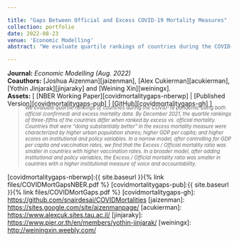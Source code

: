 ```yaml
---

title: "Gaps Between Official and Excess COVID-19 Mortality Measures"
collection: portfolio
date: 2022-08-23
venue: 'Economic Modelling'
abstract: "We evaluate quartile rankings of countries during the COVID-19 pandemic using both official (confirmed) and excess mortality data. By December 2021, the quartile rankings of three-fifths of the countries differ when ranked by excess vs. official mortality. Countries that are ‘doing substantially better’ in the excess mortality are characterized by higher urban population shares; higher GDP/Capita; and higher scores on institutional and policy variables. We perform two regressions in which the ratio of Cumulative Excess to Official COVID-19 mortalities (E/O ratio) is regressed on covariates. In a narrow study, controlling for GDP/Capita and vaccination rates, by December 2021 the E/O ratio was smaller in countries with higher vaccination rates. In a broad study, adding institutional and policy variables, the E/O ratio was smaller in countries with higher degree of voice and accountability. The arrival of vaccines in 2021 and voice and accountability had a discernible association on the E/O ratio."

---
```


**Journal:** _Economic Modelling (Aug. 2022)_
<br>
**Coauthors:** [Joshua Aizenman][jaizenman], [Alex Cukierman][acukierman], [Yothin Jinjarak][jinjaraky] and [Weining Xin][weiningx].
<br/>
**Assets:** [ [NBER Working Paper][covidmortalitygaps-nberwp] | [Published Version][covidmortalitygaps-pub] | [GitHub][covidmortalitygaps-gh] ]
> <div style="font-size: 0.8em; font-style: italic; margin-top: -20px;">
> We evaluate quartile rankings of countries during the COVID-19 pandemic using both official (confirmed) and excess mortality data. By December 2021, the quartile rankings of three-fifths of the countries differ when ranked by excess vs. official mortality. Countries that were "doing substantially better" in the excess mortality measure were characterized by higher urban population shares; higher GDP per capita; and higher scores on institutional and policy variables. In a narrow model, after controlling for GDP per capita and vaccination rates, we find that the Excess / Official mortality ratio was smaller in countries with higher vaccination rates. In a broader model, after adding institutional and policy variables, the Excess / Official mortality ratio was smaller in countries with a higher institutional measure of voice and accountability.
> </div>

[covidmortalitygaps-nberwp]:{{ site.baseurl }}{% link files/COVIDMortGapsNBER.pdf %}
[covidmortalitygaps-pub]:{{ site.baseurl }}{% link files/COVIDMortGaps.pdf %}
[covidmortalitygaps-gh]: https://github.com/snairdesai/COVIDMortalities
[jaizenman]: https://sites.google.com/site/aizenmanpage/
[acukierman]: https://www.alexcuk.sites.tau.ac.il/
[jinjaraky]: https://www.pier.or.th/en/members/yothin-jinjarak/
[weiningx]: http://weiningxin.weebly.com/
